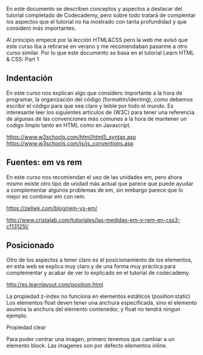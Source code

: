 
En este documento se describen conceptos y aspectos a destacar del tutorial completado de Codecademy, pero sobre todo tratará de complentar los aspectos que el tutorial no ha mostrado con tanta profundidad y que considero más importantes.

Al principio empecé por la lección HTML&CSS pero la web me avisó que este curso iba a retirarse en verano y me recomendaban pasarme a otro curso similar.
Por lo que este documento se basa en el tutorial Learn HTML & CSS: Part 1

## Indentación
En este curso nos explican algo que considero importante a la hora de programar, la organización del código (formattin/identing), como debemos escribir el código para que sea claro y leible por todo el mundo.
Es interesante leer los siguientes artículos de (W3C) para tener una referencia de algunas de las convenciones más comunes a la hora de mantener un codigo limpio tanto en HTML como en Javascript. 

https://www.w3schools.com/html/html5_syntax.asp
https://www.w3schools.com/js/js_conventions.asp

## Fuentes: em vs rem
En este curso nos recomiendan el uso de las unidades em, pero ahora mismo existe otro tipo de unidad más actual que parece que puede ayudar a complementar algunos problemas de em, sin embargo parece que lo mejor es combinar em con rem.

https://zellwk.com/blog/rem-vs-em/

http://www.cristalab.com/tutoriales/las-medidas-em-y-rem-en-css3-c113125l/

## Posicionado
Otro de los aspectos a tener claro es el posicionamiento de los elementos, en esta web se explica muy claro y de una forma muy práctica para complementar y acabar de ver lo explicado en el tutorial de codecademy.

http://es.learnlayout.com/position.html

La propiedad z-index no funciona en elementos estáticos (position:static)
Los elementos float deven tener una anchura especificada, sino el elemento asumira la anchura del elemento contenedor, y float no tendrá ningun ejemplo.

Propiedad clear

Para poder centrar una imagen, primero tenemos que cambiar a un elemento block. Las imagenes son por defecto elementos inline.
